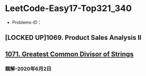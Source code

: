# LeetCode-Easy17-Top321_340

-   Problems-ID：

## [LOCKED UP]1069.	Product Sales Analysis Ⅱ

## [1071. Greatest Common Divisor of Strings](https://leetcode.com/problems/greatest-common-divisor-of-strings/)

### 题解-2020年6月2日
